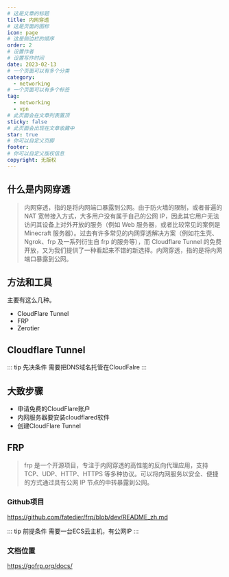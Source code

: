 ```yaml
---
# 这是文章的标题
title: 内网穿透
# 这是页面的图标
icon: page
# 这是侧边栏的顺序
order: 2
# 设置作者
# 设置写作时间
date: 2023-02-13
# 一个页面可以有多个分类
category:
  - networking
# 一个页面可以有多个标签
tag:
  - networking
  - vpn
# 此页面会在文章列表置顶
sticky: false
# 此页面会出现在文章收藏中
star: true
# 你可以自定义页脚
footer: 
# 你可以自定义版权信息
copyright: 无版权
---
```





## 什么是内网穿透

> 内网穿透，指的是将内网端口暴露到公网。由于防火墙的限制，或者普遍的 NAT 宽带接入方式，大多用户没有属于自己的公网 IP，因此其它用户无法访问其设备上对外开放的服务（例如 Web 服务器，或者比较常见的案例是 Minecraft 服务器）。过去有许多常见的内网穿透解决方案（例如花生壳、Ngrok、frp 及一系列衍生自 frp 的服务等），而 Cloudflare Tunnel 的免费开放，又为我们提供了一种看起来不错的新选择。内网穿透，指的是将内网端口暴露到公网。


## 方法和工具

主要有这么几种。

- CloudFlare Tunnel
- FRP
- Zerotier


## Cloudflare Tunnel

::: tip 先决条件
需要把DNS域名托管在CloudFalre
:::

## 大致步骤

- 申请免费的CloudFlare账户
- 内网服务器要安装cloudflared软件
- 创建CloudFlare Tunnel



## FRP

>frp 是一个开源项目，专注于内网穿透的高性能的反向代理应用，支持 TCP、UDP、HTTP、HTTPS 等多种协议。可以将内网服务以安全、便捷的方式通过具有公网 IP 节点的中转暴露到公网。



### Github项目
https://github.com/fatedier/frp/blob/dev/README_zh.md

::: tip 前提条件
需要一台ECS云主机，有公网IP
:::

### 文档位置
https://gofrp.org/docs/

